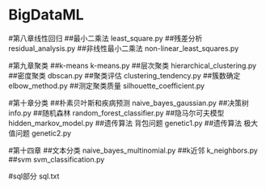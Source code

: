 # BigDataML

#第八章线性回归
##最小二乘法
least_square.py
##残差分析
residual_analysis.py
##非线性最小二乘法
non-linear_least_squares.py

#第九章聚类
##k-means
k-means.py
##层次聚类
hierarchical_clustering.py
##密度聚类
dbscan.py
##聚类评估
clustering_tendency.py
##簇数确定
elbow_method.py
##测定聚类质量
silhouette_coefficient.py

#第十章分类
##朴素贝叶斯和疾病预测
naive_bayes_gaussian.py
##决策树
info.py
##随机森林
random_forest_classifier.py
##隐马尔可夫模型
hidden_markov_model.py
##遗传算法 背包问题
genetic1.py
##遗传算法 极大值问题
genetic2.py

#第十四章
##文本分类
naive_bayes_multinomial.py
##k近邻
k_neighbors.py
##svm
svm_classification.py


#sql部分
sql.txt

